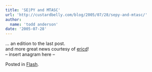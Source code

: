 ```yaml
---
title: 'SE|PY and MTASC'
url: 'http://custardbelly.com/blog/2005/07/28/sepy-and-mtasc/'
author:
  name: 'todd anderson'
date: '2005-07-28'
---
```


… an edition to the last post.  
and more great news courtesy of [ericd](http://www.ericd.net/2005_07_24_blogger_archive.inc#112259460128463720)!  
– insert anagram here –

Posted in [Flash](http://custardbelly.com/blog/category/flash/).

